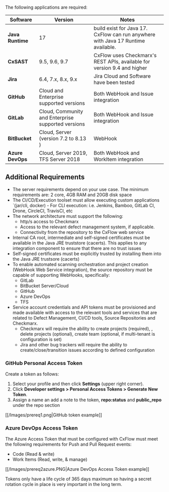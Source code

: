 

The following applications are required:

| Software         | Version                                            | Notes                                                                            |
|------------------|----------------------------------------------------|----------------------------------------------------------------------------------|
| **Java Runtime** | 17                                                 | build exist for Java 17. CxFlow can run anywhere with Java 17 Runtime available. |
| **CxSAST**       | 9.5, 9.6, 9.7                                      | CxFlow uses Checkmarx's REST APIs, available for version 9.4 and higher          |
| **Jira**         | 6.4, 7.x, 8.x, 9.x                                 | Jira Cloud and Software have been tested                                         |
| **GitHub**       | Cloud and Enterprise supported versions            | Both WebHook and Issue integration                                               |
| **GitLab**       | Cloud, Community and Enterprise supported versions | Both WebHook and Issue integration                                               |
| **BitBucket**    | Cloud, Server (version 7.2 to 8.13 )               | WebHook                                                                          |
| **Azure DevOps** | Cloud, Server 2019, TFS Server 2018                | Both WebHook and WorkItem integration                                            |

## Additional Requirements
* The server requirements depend on your use case. The minimum requirements are: 2 core, 4GB RAM and 20GB disk space
* The CI/CD/Execution toolset must allow executing custom applications  `(jar/cli, docker) - For CLI execution: i.e. Jenkins, Bamboo, GitLab CI, Drone, CircleCI, TravisCI, etc
* The network architecture must support the following:
  * http/s access to Checkmarx
  * Access to the relevant defect management system, if applicable.
  * Connectivity from the repository to the CxFlow web service
* Internal CA root, intermediate and self-signed certificates must be available in the Java JRE truststore (cacerts). This applies to any integration component to ensure that there are no trust issues
* Self-signed certificates must be explicitly trusted by installing them into the Java JRE trustsore (cacerts)
* To enable automated scanning orchestration and project creation (WebHook Web Service integration), the source repository must be capable of supporting WebHooks, specifically:
  * GitLab
  * BitBucket Server/Cloud
  * GitHub
  * Azure DevOps
  * TFS
* Service account credentials and API tokens must be provisioned and made available with access to the relevant tools and services that are related to Defect Management, CI/CD tools, Source Repositories and Checkmarx.
  * Checkmarx will require the ability to create projects (required), , delete projects (optional), create team (optional, if multi-tenant is configuration is set)
  * Jira and other bug trackers will require the ability to create/close/transition issues according to defined configuration

### GitHub Personal Access Token
Create a token as follows:
1. Select your profile and then click **Settings** (upper right corner).
1. Click **Developer settings > Personal Access Tokens > Generate New Token**.
1. Assign a name an add a note to the token, **repo:status** and **public_repo** under the repo section

[[/Images/prereq1.png|GitHub token example]]

### Azure DevOps Access Token
The Azure Access Token that must be configured with CxFlow must meet the following requirements for Push and Pull Request events:
* Code (Read & write)
* Work Items (Read, write, & manage)

[[/Images/prereq2azure.PNG|Azure DevOps Access Token example]]

Tokens only have a life cycle of 365 days maximum so having a secret rotation cycle in place is very important in the long term.